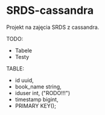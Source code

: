 # SRDS-cassandra
Projekt na zajęcia SRDS z cassandra.

TODO:
- Tabele
- Testy 


TABLE:
 - id uuid,
 - book_name string,
 - iduser int, ("RODO!!!")
 - timestamp bigint,
 - PRIMARY KEY();
